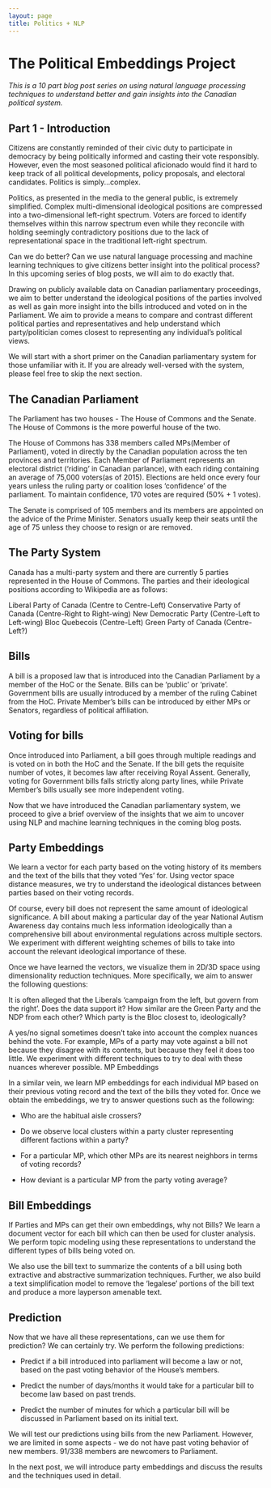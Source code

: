```yaml
---
layout: page
title: Politics + NLP
---
```


# The Political Embeddings Project

*This is a 10 part blog post series on using natural language processing techniques to understand better and gain insights into the Canadian political system.*

## Part 1 - Introduction



Citizens are constantly reminded of their civic duty to participate in democracy by being politically informed and casting their vote responsibly. However, even the most seasoned political aficionado would find it hard to keep track of all political developments, policy proposals, and electoral candidates. Politics is simply...complex.

Politics, as presented in the media to the general public, is extremely simplified. Complex multi-dimensional ideological positions are compressed into a two-dimensional left-right spectrum. Voters are forced to identify themselves within this narrow spectrum even while they reconcile with holding seemingly contradictory positions due to the lack of representational space in the traditional left-right spectrum. 

Can we do better? Can we use natural language processing and machine learning techniques to give citizens better insight into the political process? In this upcoming series of blog posts, we will aim to do exactly that.

Drawing on publicly available data on Canadian parliamentary proceedings, we aim to better understand the ideological positions of the parties involved as well as gain more insight into the bills introduced and voted on in the Parliament. We aim to provide a means to compare and contrast different political parties and representatives and help understand which party/politician comes closest to representing any individual’s political views.

We will start with a short primer on the Canadian parliamentary system for those unfamiliar with it. If you are already well-versed with the system, please feel free to skip the next section.

## The Canadian Parliament
The Parliament has two houses - The House of Commons and the Senate. The House of Commons is the more powerful house of the two.

The House of Commons has 338 members called MPs(Member of Parliament), voted in directly by the Canadian population across the ten provinces and territories. Each Member of Parliament represents an electoral district (‘riding’ in Canadian parlance), with each riding containing an average of 75,000 voters(as of 2015). Elections are held once every four years unless the ruling party or coalition loses ‘confidence’ of the parliament. To maintain confidence, 170 votes are required (50% + 1 votes).

The Senate is comprised of 105 members and its members are appointed on the advice of the Prime Minister. Senators usually keep their seats until the age of 75 unless they choose to resign or are removed.

## The Party System

Canada has a multi-party system and there are currently 5 parties represented in the House of Commons. The parties and their ideological positions according to Wikipedia are as follows:

Liberal Party of Canada (Centre to Centre-Left)
Conservative Party of Canada (Centre-Right to Right-wing)
New Democratic Party (Centre-Left to Left-wing)
Bloc Quebecois (Centre-Left)
Green Party of Canada (Centre-Left?)

## Bills
A bill is a proposed law that is introduced into the Canadian Parliament by a member of the HoC or the Senate. Bills can be ‘public’ or ‘private’. Government bills are usually introduced by a member of the ruling Cabinet from the HoC. Private Member’s bills can be introduced by either MPs or Senators, regardless of political affiliation.

## Voting for bills
Once introduced into Parliament, a bill goes through multiple readings and is voted on in both the HoC and the Senate. If the bill gets the requisite number of votes, it becomes law after receiving Royal Assent. Generally, voting for Government bills falls strictly along party lines, while Private Member’s bills usually see more independent voting.

Now that we have introduced the Canadian parliamentary system, we proceed to give a brief overview of the insights that we aim to uncover using NLP and machine learning techniques in the coming blog posts.

## Party Embeddings

We learn a vector for each party based on the voting history of its members and the text of the bills that they voted ‘Yes’ for. Using vector space distance measures, we try to understand the ideological distances between parties based on their voting records. 

Of course, every bill does not represent the same amount of ideological significance. A bill about making a particular day of the year National Autism Awareness day contains much less information ideologically than a comprehensive bill about environmental regulations across multiple sectors. We experiment with different weighting schemes of bills to take into account the relevant ideological importance of these. 

Once we have learned the vectors, we visualize them in 2D/3D space using dimensionality reduction techniques. More specifically, we aim to answer the following questions:

It is often alleged that the Liberals ‘campaign from the left, but govern from the right’. Does the data support it?
How similar are the Green Party and the NDP from each other?
Which party is the Bloc closest to, ideologically?

A yes/no signal sometimes doesn’t take into account the complex nuances behind the vote. For example, MPs of a party may vote against a bill not because they disagree with its contents, but because they feel it does too little. We experiment with different techniques to try to deal with these nuances wherever possible.
MP Embeddings

In a similar vein, we learn MP embeddings for each individual MP based on their previous voting record and the text of the bills they voted for. Once we obtain the embeddings, we try to answer questions such as the following:

* Who are the habitual aisle crossers? 

* Do we observe local clusters within a party cluster representing different factions within a party?

* For a particular MP, which other MPs are its nearest neighbors in terms of voting records?

* How deviant is a particular MP from the party voting average?

## Bill Embeddings

If Parties and MPs can get their own embeddings, why not Bills? We learn a document vector for each bill which can then be used for cluster analysis. We perform topic modeling using these representations to understand the different types of bills being voted on.

We also use the bill text to summarize the contents of a bill using both extractive and abstractive summarization techniques. Further, we also build a text simplification model to remove the ‘legalese’ portions of the bill text and produce a more layperson amenable text.

## Prediction

Now that we have all these representations, can we use them for prediction?
We can certainly try.
We perform the following predictions:

* Predict if a bill introduced into parliament will become a law or not, based on the past voting behavior of the House’s members.

* Predict the number of days/months it would take for a particular bill to become law based on past trends.

* Predict the number of minutes for which a particular bill will be discussed in Parliament based on its initial text.

We will test our predictions using bills from the new Parliament. However, we are limited in some aspects - we do not have past voting behavior of new members. 91/338 members are newcomers to Parliament.

In the next post, we will introduce party embeddings and discuss the results and the techniques used in detail.

